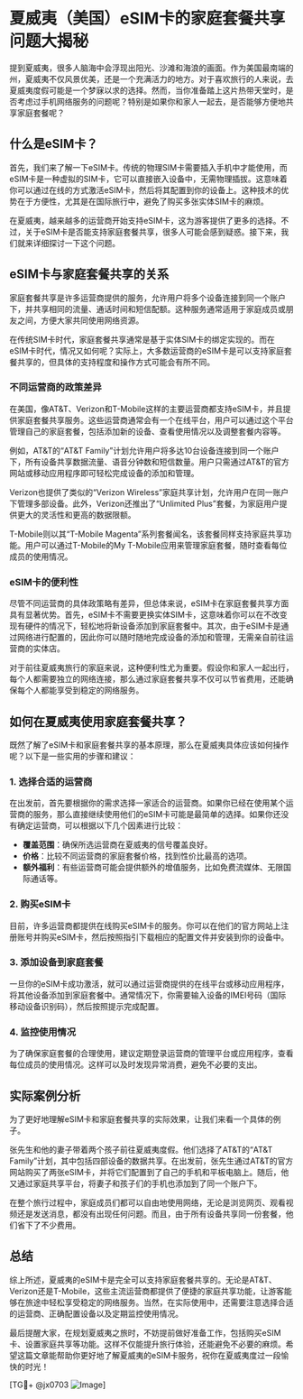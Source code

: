# 夏威夷（美国）eSIM卡的家庭套餐共享问题大揭秘

提到夏威夷，很多人脑海中会浮现出阳光、沙滩和海浪的画面。作为美国最南端的州，夏威夷不仅风景优美，还是一个充满活力的地方。对于喜欢旅行的人来说，去夏威夷度假可能是一个梦寐以求的选择。然而，当你准备踏上这片热带天堂时，是否考虑过手机网络服务的问题呢？特别是如果你和家人一起去，是否能够方便地共享家庭套餐呢？

## 什么是eSIM卡？

首先，我们来了解一下eSIM卡。传统的物理SIM卡需要插入手机中才能使用，而eSIM卡是一种虚拟的SIM卡，它可以直接嵌入设备中，无需物理插拔。这意味着你可以通过在线的方式激活eSIM卡，然后将其配置到你的设备上。这种技术的优势在于方便性，尤其是在国际旅行中，避免了购买多张实体SIM卡的麻烦。

在夏威夷，越来越多的运营商开始支持eSIM卡，这为游客提供了更多的选择。不过，关于eSIM卡是否能支持家庭套餐共享，很多人可能会感到疑惑。接下来，我们就来详细探讨一下这个问题。

## eSIM卡与家庭套餐共享的关系

家庭套餐共享是许多运营商提供的服务，允许用户将多个设备连接到同一个账户下，并共享相同的流量、通话时间和短信配额。这种服务通常适用于家庭成员或朋友之间，方便大家共同使用网络资源。

在传统SIM卡时代，家庭套餐共享通常是基于实体SIM卡的绑定实现的。而在eSIM卡时代，情况又如何呢？实际上，大多数运营商的eSIM卡是可以支持家庭套餐共享的，但具体的支持程度和操作方式可能会有所不同。

### 不同运营商的政策差异

在美国，像AT&T、Verizon和T-Mobile这样的主要运营商都支持eSIM卡，并且提供家庭套餐共享服务。这些运营商通常会有一个在线平台，用户可以通过这个平台管理自己的家庭套餐，包括添加新的设备、查看使用情况以及调整套餐内容等。

例如，AT&T的“AT&T Family”计划允许用户将多达10台设备连接到同一个账户下，所有设备共享数据流量、语音分钟数和短信数量。用户只需通过AT&T的官方网站或移动应用程序即可轻松完成设备的添加和管理。

Verizon也提供了类似的“Verizon Wireless”家庭共享计划，允许用户在同一账户下管理多部设备。此外，Verizon还推出了“Unlimited Plus”套餐，为家庭用户提供更大的灵活性和更高的数据限额。

T-Mobile则以其“T-Mobile Magenta”系列套餐闻名，该套餐同样支持家庭共享功能。用户可以通过T-Mobile的My T-Mobile应用来管理家庭套餐，随时查看每位成员的使用情况。

### eSIM卡的便利性

尽管不同运营商的具体政策略有差异，但总体来说，eSIM卡在家庭套餐共享方面具有显著优势。首先，eSIM卡不需要更换实体SIM卡，这意味着你可以在不改变现有硬件的情况下，轻松地将新设备添加到家庭套餐中。其次，由于eSIM卡是通过网络进行配置的，因此你可以随时随地完成设备的添加和管理，无需亲自前往运营商的实体店。

对于前往夏威夷旅行的家庭来说，这种便利性尤为重要。假设你和家人一起出行，每个人都需要独立的网络连接，那么通过家庭套餐共享不仅可以节省费用，还能确保每个人都能享受到稳定的网络服务。

## 如何在夏威夷使用家庭套餐共享？

既然了解了eSIM卡和家庭套餐共享的基本原理，那么在夏威夷具体应该如何操作呢？以下是一些实用的步骤和建议：

### 1. 选择合适的运营商

在出发前，首先要根据你的需求选择一家适合的运营商。如果你已经在使用某个运营商的服务，那么直接继续使用他们的eSIM卡可能是最简单的选择。如果你还没有确定运营商，可以根据以下几个因素进行比较：

- **覆盖范围**：确保所选运营商在夏威夷的信号覆盖良好。
- **价格**：比较不同运营商的家庭套餐价格，找到性价比最高的选项。
- **额外福利**：有些运营商可能会提供额外的增值服务，比如免费流媒体、无限国际通话等。

### 2. 购买eSIM卡

目前，许多运营商都提供在线购买eSIM卡的服务。你可以在他们的官方网站上注册账号并购买eSIM卡，然后按照指引下载相应的配置文件并安装到你的设备中。

### 3. 添加设备到家庭套餐

一旦你的eSIM卡成功激活，就可以通过运营商提供的在线平台或移动应用程序，将其他设备添加到家庭套餐中。通常情况下，你需要输入设备的IMEI号码（国际移动设备识别码），然后按照提示完成配置。

### 4. 监控使用情况

为了确保家庭套餐的合理使用，建议定期登录运营商的管理平台或应用程序，查看每位成员的使用情况。这样可以及时发现异常消费，避免不必要的支出。

## 实际案例分析

为了更好地理解eSIM卡和家庭套餐共享的实际效果，让我们来看一个具体的例子。

张先生和他的妻子带着两个孩子前往夏威夷度假。他们选择了AT&T的“AT&T Family”计划，其中包括四部设备的数据共享。在出发前，张先生通过AT&T的官方网站购买了两张eSIM卡，并将它们配置到了自己的手机和平板电脑上。随后，他又通过家庭共享平台，将妻子和孩子们的手机也添加到了同一个账户下。

在整个旅行过程中，家庭成员们都可以自由地使用网络，无论是浏览网页、观看视频还是发送消息，都没有出现任何问题。而且，由于所有设备共享同一份套餐，他们省下了不少费用。

## 总结

综上所述，夏威夷的eSIM卡是完全可以支持家庭套餐共享的。无论是AT&T、Verizon还是T-Mobile，这些主流运营商都提供了便捷的家庭共享功能，让游客能够在旅途中轻松享受稳定的网络服务。当然，在实际使用中，还需要注意选择合适的运营商、正确配置设备以及定期监控使用情况。

最后提醒大家，在规划夏威夷之旅时，不妨提前做好准备工作，包括购买eSIM卡、设置家庭共享等功能。这样不仅能提升旅行体验，还能避免不必要的麻烦。希望这篇文章能帮助你更好地了解夏威夷的eSIM卡服务，祝你在夏威夷度过一段愉快的时光！

[TG💪+ @jx0703 ![Image](https://github.com/user-attachments/assets/dbca1d08-cadb-493c-b0ec-ad6f7a83f270)]